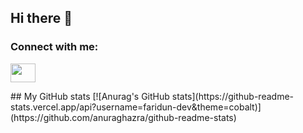 ## Hi there 👋

<h3 align="left">Connect with me:</h3>
<p align="left">
<a href="https://www.instagram.com/fatkhullozoda.official/profilecard/?igsh=MXhrN2I1anpqMzlmeg==" target="blank"><img align="center" src="https://cdn.jsdelivr.net/npm/simple-icons@3.0.1/icons/instagram.svg" alt="" height="30" width="40" /></a>

</p>
## My GitHub stats 
[![Anurag's GitHub stats](https://github-readme-stats.vercel.app/api?username=faridun-dev&theme=cobalt)](https://github.com/anuraghazra/github-readme-stats) 
